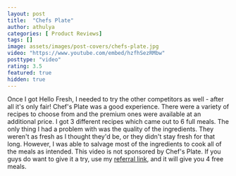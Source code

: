 ```yaml
---
layout: post
title:  "Chefs Plate"
author: athulya
categories: [ Product Reviews]
tags: []
image: assets/images/post-covers/chefs-plate.jpg
video: "https://www.youtube.com/embed/hzfhSezRMbw"
posttype: "video"
rating: 3.5
featured: true
hidden: true
---
```



Once I got Hello Fresh, I needed to try the other competitors as well - after all it's only fair! Chef's Plate was a good experience. There were a variety of recipes to choose from and the premium ones were available at an additional price. I got 3 different recipes which came out to 6 full meals. The only thing I had a problem with was the quality of the ingredients. They weren't as fresh as I thought they'd be, or they didn't stay fresh for that long. However, I was able to salvage most of the ingredients to cook all of the meals as intended. This video is not sponsored by Chef's Plate. If you guys do want to give it a try, use my [referral link]( https://www.chefsplate.com/?r=3pc-uyzEe6W), and it will give you 4 free meals. 